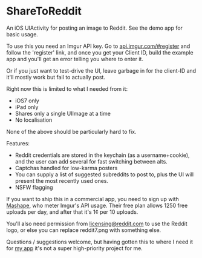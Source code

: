 ShareToReddit
=============

An iOS UIActivity for posting an image to Reddit. See the demo app for basic usage.

To use this you need an Imgur API key. Go to [api.imgur.com/#register](http://api.imgur.com/#register) and follow the 'register' link, and once you get your Client ID, build the example app and you'll get an error telling you where to enter it.

Or if you just want to test-drive the UI, leave garbage in for the client-ID and it'll mostly work but fail to actually post.

Right now this is limited to what I needed from it:
 - iOS7 only
 - iPad only
 - Shares only a single UIImage at a time
 - No localisation

None of the above should be particularly hard to fix.

Features:
 - Reddit credentials are stored in the keychain (as a username+cookie), and the user can add several for fast switching between alts.
 - Captchas handled for low-karma posters
 - You can supply a list of suggested subreddits to post to, plus the UI will present the most recently used ones.
 - NSFW flagging

If you want to ship this in a commercial app, you need to sign up with [Mashape](https://www.mashape.com/imgur/apiv3), who meter Imgur's API usage.
Their free plan allows 1250 free uploads per day, and after that it's 1¢ per 10 uploads.

You'll also need permission from licensing@reddit.com to use the Reddit logo, or else you can replace reddit7.png with something else.

Questions / suggestions welcome, but having gotten this to where I need it for [my app](http://chunkyreader.com) it's not a super high-priority project for me.
